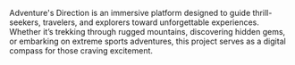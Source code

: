 Adventure's Direction is an immersive platform designed to guide thrill-seekers, travelers, and explorers toward unforgettable experiences. Whether it’s trekking through rugged mountains, discovering hidden gems, or embarking on extreme sports adventures, this project serves as a digital compass for those craving excitement.
